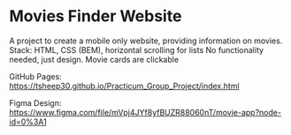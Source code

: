 # Movies Finder Website

A project to create a mobile only website, providing information on movies.  
Stack: HTML, CSS (BEM), horizontal scrolling for lists
No functionality needed, just design. Movie cards are clickable

GitHub Pages: https://tsheep30.github.io/Practicum_Group_Project/index.html  

Figma Design: https://www.figma.com/file/mVpj4JYf8yfBUZR88060nT/movie-app?node-id=0%3A1
